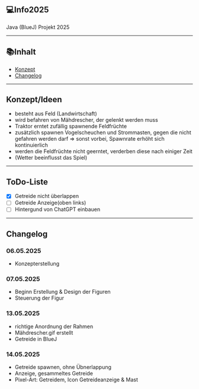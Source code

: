 ## 💻Info2025
Java (BlueJ) Projekt 2025

---

## 📚Inhalt
- [Konzept](#konzept)
- [Changelog](#changelog)

---

## Konzept/Ideen

- besteht aus Feld (Landwirtschaft)
- wird befahren von Mähdrescher, der gelenkt werden muss
- Traktor erntet zufällig spawnende Feldfrüchte
- zusätzlich spawnen Vogelscheuchen und Strommasten, gegen die nicht gefahren werden darf => sonst vorbei, Spawnrate erhöht sich kontinuierlich
- werden die Feldfrüchte nicht geerntet, verderben diese nach einiger Zeit
- (Wetter beeinflusst das Spiel)

---

## ToDo-Liste

- [x] Getreide nicht überlappen   
- [ ] Getreide Anzeige(oben links)
- [ ] Hintergund von ChatGPT einbauen

---
## Changelog

### 06.05.2025
- Konzepterstellung

### 07.05.2025
- Beginn Erstellung & Design der Figuren
- Steuerung der Figur

### 13.05.2025
- richtige Anordnung der Rahmen
- Mähdrescher.gif erstellt
- Getreide in BlueJ

### 14.05.2025
- Getreide spawnen, ohne Übnerlappung
- Anzeige, gesammeltes Getreide
- Pixel-Art: Getreidem, Icon Getreideanzeige & Mast
